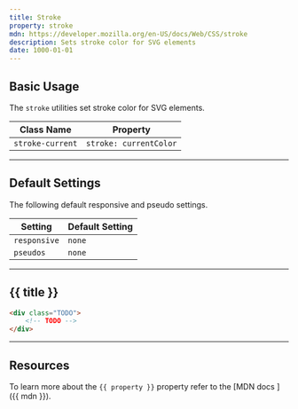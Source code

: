 ```yaml
---
title: Stroke
property: stroke
mdn: https://developer.mozilla.org/en-US/docs/Web/CSS/stroke
description: Sets stroke color for SVG elements
date: 1000-01-01
---
```


## Basic Usage

The `stroke` utilities set stroke color for SVG elements.

| Class Name       | Property               |
| ---------------- | ---------------------- |
| `stroke-current` | `stroke: currentColor` |

---

## Default Settings

The following default responsive and pseudo settings.

| Setting      | Default Setting |
| ------------ | --------------- |
| `responsive` | `none`          |
| `pseudos`    | `none`          |

---

## {{ title }}

<div class="bg-silver-200 p-20 h-256 radius-md flex flex-wrap align-content-center">
  <!-- ... -->
</div>

```html
<div class="TODO">
	<!-- TODO -->
</div>
```

---

## Resources

To learn more about the `{{ property }}` property refer to the [MDN docs <i class="far fa-external-link ml-6"></i>]({{ mdn }}).
